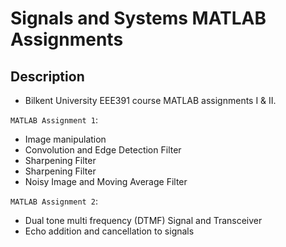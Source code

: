 # **Signals and Systems MATLAB Assignments**

## **Description**

* Bilkent University EEE391 course MATLAB assignments I & II.


`MATLAB Assignment 1`:

* Image manipulation
* Convolution and Edge Detection Filter
* Sharpening Filter
* Sharpening Filter
* Noisy Image and Moving Average Filter

`MATLAB Assignment 2`:

* Dual tone multi frequency (DTMF) Signal and Transceiver
* Echo addition and cancellation to signals
